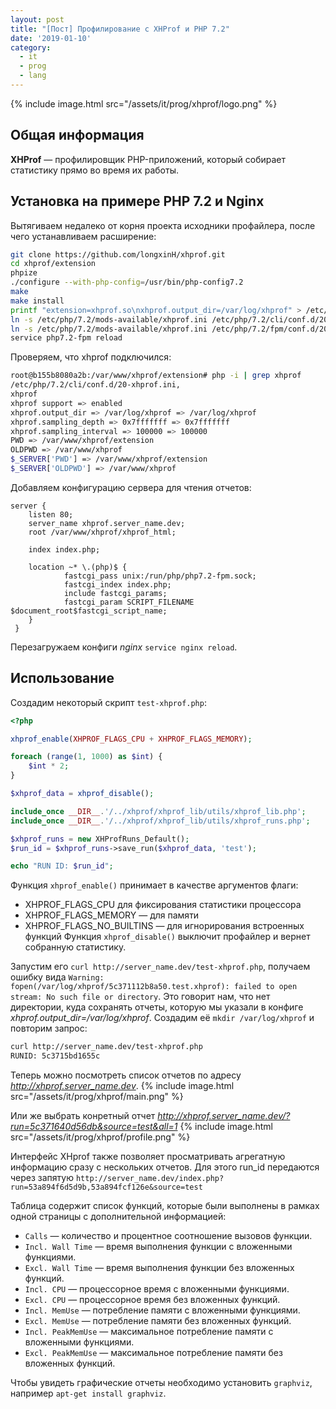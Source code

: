 ```yaml
---
layout: post
title: "[Пост] Профилирование с XHProf и PHP 7.2"
date: '2019-01-10'
category:
  - it
  - prog
  - lang
---
```


{% include image.html src="/assets/it/prog/xhprof/logo.png" %}

<!--more-->
## Общая информация
**XHProf** — профилировщик PHP-приложений, который собирает статистику прямо во время их работы.

## Установка на примере PHP 7.2 и Nginx
Вытягиваем недалеко от корня проекта исходники профайлера, после чего устанавливаем расширение:
```bash
git clone https://github.com/longxinH/xhprof.git
cd xhprof/extension
phpize
./configure --with-php-config=/usr/bin/php-config7.2
make
make install
printf "extension=xhprof.so\nxhprof.output_dir=/var/log/xhprof" > /etc/php/7.2/mods-available/xhprof.ini
ln -s /etc/php/7.2/mods-available/xhprof.ini /etc/php/7.2/cli/conf.d/20-xhprof.ini
ln -s /etc/php/7.2/mods-available/xhprof.ini /etc/php/7.2/fpm/conf.d/20-xhprof.ini
service php7.2-fpm reload
```

Проверяем, что xhprof подключился:
```bash
root@b155b8080a2b:/var/www/xhprof/extension# php -i | grep xhprof
/etc/php/7.2/cli/conf.d/20-xhprof.ini,
xhprof
xhprof support => enabled
xhprof.output_dir => /var/log/xhprof => /var/log/xhprof
xhprof.sampling_depth => 0x7fffffff => 0x7fffffff
xhprof.sampling_interval => 100000 => 100000
PWD => /var/www/xhprof/extension
OLDPWD => /var/www/xhprof
$_SERVER['PWD'] => /var/www/xhprof/extension
$_SERVER['OLDPWD'] => /var/www/xhprof
```

Добавляем конфигурацию сервера для чтения отчетов:
```
server {
    listen 80;
    server_name xhprof.server_name.dev;
    root /var/www/xhprof/xhprof_html;

    index index.php;

    location ~* \.(php)$ {
            fastcgi_pass unix:/run/php/php7.2-fpm.sock;
            fastcgi_index index.php;
            include fastcgi_params;
            fastcgi_param SCRIPT_FILENAME $document_root$fastcgi_script_name;
    }
 }
```

Перезагружаем конфиги *nginx* `service nginx reload`.

## Использование
Создадим некоторый скрипт `test-xhprof.php`:
```php
<?php

xhprof_enable(XHPROF_FLAGS_CPU + XHPROF_FLAGS_MEMORY);

foreach (range(1, 1000) as $int) {
    $int * 2;
}

$xhprof_data = xhprof_disable();

include_once __DIR__.'/../xhprof/xhprof_lib/utils/xhprof_lib.php';
include_once __DIR__.'/../xhprof/xhprof_lib/utils/xhprof_runs.php';

$xhprof_runs = new XHProfRuns_Default();
$run_id = $xhprof_runs->save_run($xhprof_data, 'test');

echo "RUN ID: $run_id";
```

Функция `xhprof_enable()` принимает в качестве аргументов флаги:
- XHPROF_FLAGS_CPU для фиксирования статистики процессора
- XHPROF_FLAGS_MEMORY — для памяти
- XHPROF_FLAGS_NO_BUILTINS — для игнорирования встроенных функций
Функция `xhprof_disable()` выключит профайлер и вернет собранную статистику.

Запустим его `curl http://server_name.dev/test-xhprof.php`, получаем ошибку вида `Warning: fopen(/var/log/xhprof/5c371112b8a50.test.xhprof): failed to open stream: No such file or directory`. Это говорит нам, что нет директории, куда сохранять отчеты, которую мы указали в конфиге *xhprof.output_dir=/var/log/xhprof*. Создадим её `mkdir /var/log/xhprof` и повторим запрос:
```bash
curl http://server_name.dev/test-xhprof.php
RUNID: 5c3715bd1655c
```

Теперь можно посмотреть список отчетов по адресу *http://xhprof.server_name.dev*.
{% include image.html src="/assets/it/prog/xhprof/main.png" %}

Или же выбрать конретный отчет *http://xhprof.server_name.dev/?run=5c371640d56db&source=test&all=1*
{% include image.html src="/assets/it/prog/xhprof/profile.png" %}

Интерфейс XHprof также позволяет просматривать агрегатную информацию сразу с нескольких отчетов. Для этого run_id передаются через запятую `http://server_name.dev/index.php?run=53a894f6d5d9b,53a894fcf126e&source=test`

Таблица содержит список функций, которые были выполнены в рамках одной страницы с дополнительной информацией:
- `Calls` — количество и процентное соотношение вызовов функции.
- `Incl. Wall Time` — время выполнения функции с вложенными функциями.
- `Excl. Wall Time` — время выполнения функции без вложенных функций.
- `Incl. CPU` — процессорное время с вложенными функциями.
- `Excl. CPU` — процессорное время без вложенных функций.
- `Incl. MemUse` — потребление памяти с вложенными функциями.
- `Excl. MemUse` — потребление памяти без вложенных функций.
- `Incl. PeakMemUse` — максимальное потребление памяти с вложенными функциями.
- `Excl. PeakMemUse` — максимальное потребление памяти без вложенных функций.

Чтобы увидеть графические отчеты необходимо установить `graphviz`, например `apt-get install graphviz`.
